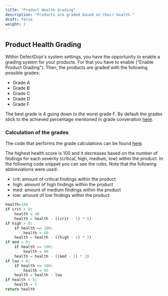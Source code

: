 ```yaml
---
title: "Product Health Grading"
description: "Products are graded based on their health."
draft: false
weight: 2
---
```


## Product Health Grading

Within DefectDojo's system settings, you have the opportunity to enable a grading system for your products. For that you have to enable ("Enable Product Grading"). Then, the products are graded with the following possible grades:
- Grade A
- Grade B
- Grade C
- Grade D
- Grade F

The best grade is A going down to the worst grade F. By default the grades stick to the achieved percentage mentioned in grade converation [here](https://en.wikipedia.org/wiki/Academic_grading_in_the_United_States). 

### Calculation of the grades
The code that performs the grade calculations can be found [here](https://github.com/DefectDojo/django-DefectDojo/blob/76e11c21e88fb84b67b6da27c78fbbe1899e7e78/dojo/management/commands/system_settings.py#L8).

The highest health score is 100 and it decreases based on the number of findings for each severity (critical, high, medium, low) within the product. In the following code snippet you can see the rules. 
Note that the following abbreviations were used:

- crit: amount of critical findings within the product
- high: amount of high findings within the product
- med: amount of medium findings within the product
- low: amount of low findings within the product

```python
health=100
if crit > 0:
    health = 40
    health = health - ((crit - 1) * 5)
if high > 0:
    if health == 100:
        health = 60
    health = health - ((high - 1) * 3)
if med > 0:
    if health == 100:
        health = 80
    health = health - ((med - 1) * 2)
if low > 0:
    if health == 100:
        health = 95
    health = health - low
if health < 5:
    health = 5
return health
```
